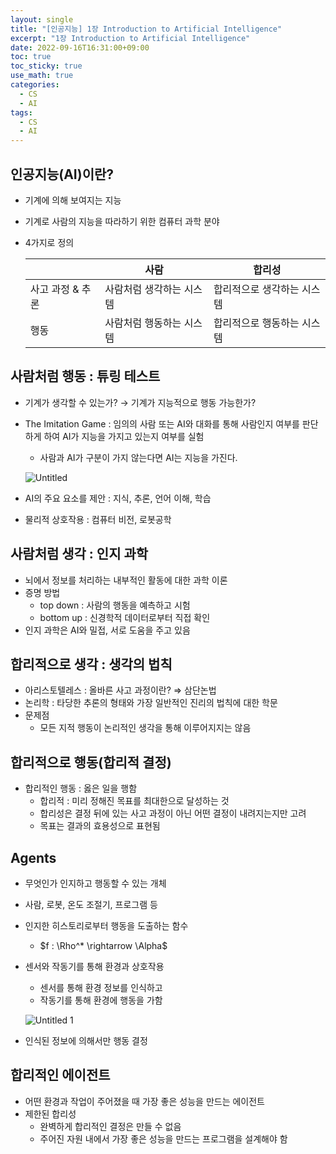 ```yaml
---
layout: single
title: "[인공지능] 1장 Introduction to Artificial Intelligence"
excerpt: "1장 Introduction to Artificial Intelligence"
date: 2022-09-16T16:31:00+09:00
toc: true
toc_sticky: true
use_math: true
categories:
  - CS 
  - AI
tags:
  - CS
  - AI
---
```


## 인공지능(AI)이란?

- 기계에 의해 보여지는 지능
- 기계로 사람의 지능을 따라하기 위한 컴퓨터 과학 분야
- 4가지로 정의
    
    
    |  | 사람 | 합리성 |
    | --- | --- | --- |
    | 사고 과정 & 추론 | 사람처럼 생각하는 시스템 | 합리적으로 생각하는 시스템 |
    | 행동 | 사람처럼 행동하는 시스템 | 합리적으로 행동하는 시스템 |

## 사람처럼 행동 : 튜링 테스트

- 기계가 생각할 수 있는가? → 기계가 지능적으로 행동 가능한가?
- The Imitation Game : 임의의 사람 또는 AI와 대화를 통해 사람인지 여부를 판단하게 하여 AI가 지능을 가지고 있는지 여부를 실험
    - 사람과 AI가 구분이 가지 않는다면 AI는 지능을 가진다.
    
    ![Untitled](https://user-images.githubusercontent.com/60471550/196634025-1d2eb086-ad71-4370-a0e9-c4fa650f4347.png)
    
- AI의 주요 요소를 제안 : 지식, 추론, 언어 이해, 학습
- 물리적 상호작용 : 컴퓨터 비전, 로봇공학

## 사람처럼 생각 : 인지 과학

- 뇌에서 정보를 처리하는 내부적인 활동에 대한 과학 이론
- 증명 방법
    - top down : 사람의 행동을 예측하고 시험
    - bottom up : 신경학적 데이터로부터 직접 확인
- 인지 과학은 AI와 밀접, 서로 도움을 주고 있음

## 합리적으로 생각 : 생각의 법칙

- 아리스토텔레스 : 올바른 사고 과정이란? ⇒ 삼단논법
- 논리학 : 타당한 추론의 형태와 가장 일반적인 진리의 법칙에 대한 학문
- 문제점
    - 모든 지적 행동이 논리적인 생각을 통해 이루어지지는 않음

## 합리적으로 행동(합리적 결정)

- 합리적인 행동 : 옳은 일을 행함
    - 합리적 : 미리 정해진 목표를 최대한으로 달성하는 것
    - 합리성은 결정 뒤에 있는 사고 과정이 아닌 어떤 결정이 내려지는지만 고려
    - 목표는 결과의 효용성으로 표현됨

## Agents

- 무엇인가 인지하고 행동할 수 있는 개체
- 사람, 로봇, 온도 조절기, 프로그램 등
- 인지한 히스토리로부터 행동을 도출하는 함수
    - $f : \Rho^* \rightarrow \Alpha$
- 센서와 작동기를 통해 환경과 상호작용
    - 센서를 통해 환경 정보를 인식하고
    - 작동기를 통해 환경에 행동을 가함
    
    ![Untitled 1](https://user-images.githubusercontent.com/60471550/196634093-8cdba83b-257d-4de5-8a85-96ee54fd416e.png)
    
- 인식된 정보에 의해서만 행동 결정

## 합리적인 에이전트

- 어떤 환경과 작업이 주어졌을 때 가장 좋은 성능을 만드는 에이전트
- 제한된 합리성
    - 완벽하게 합리적인 결정은 만들 수 없음
    - 주어진 자원 내에서 가장 좋은 성능을 만드는 프로그램을 설계해야 함